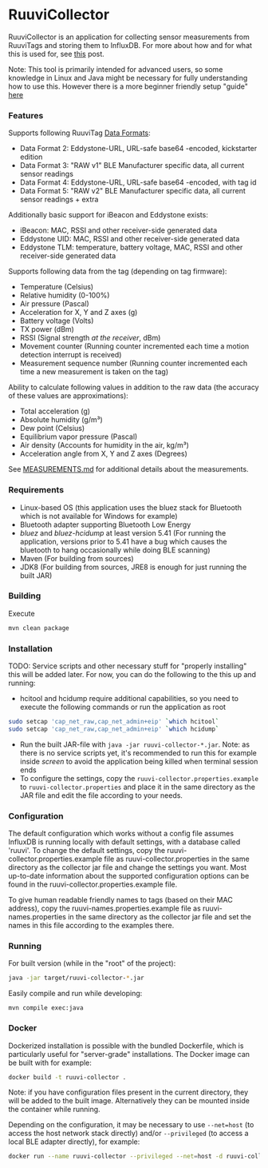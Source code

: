 # RuuviCollector

RuuviCollector is an application for collecting sensor measurements from RuuviTags and storing them to InfluxDB. For more about how and for what this is used for, see [this](https://f.ruuvi.com/t/collecting-ruuvitag-measurements-and-displaying-them-with-grafana/267) post.

Note: This tool is primarily intended for advanced users, so some knowledge in Linux and Java might be necessary for fully understanding how to use this. However there is a more beginner friendly setup "guide" [here](https://ruuvi.com/setting-up-raspberry-pi-as-a-ruuvi-gateway/)

### Features

Supports following RuuviTag [Data Formats](https://github.com/ruuvi/ruuvi-sensor-protocols):

 - Data Format 2: Eddystone-URL, URL-safe base64 -encoded, kickstarter edition
 - Data Format 3: "RAW v1" BLE Manufacturer specific data, all current sensor readings
 - Data Format 4: Eddystone-URL, URL-safe base64 -encoded, with tag id
 - Data Format 5: "RAW v2" BLE Manufacturer specific data, all current sensor readings + extra

Additionally basic support for iBeacon and Eddystone exists:

 - iBeacon: MAC, RSSI and other receiver-side generated data
 - Eddystone UID: MAC, RSSI and other receiver-side generated data
 - Eddystone TLM: temperature, battery voltage, MAC, RSSI and other receiver-side generated data

Supports following data from the tag (depending on tag firmware):

 - Temperature (Celsius)
 - Relative humidity (0-100%)
 - Air pressure (Pascal)
 - Acceleration for X, Y and Z axes (g)
 - Battery voltage (Volts)
 - TX power (dBm)
 - RSSI (Signal strength *at the receiver*, dBm)
 - Movement counter (Running counter incremented each time a motion detection interrupt is received)
 - Measurement sequence number (Running counter incremented each time a new measurement is taken on the tag)

Ability to calculate following values in addition to the raw data (the accuracy of these values are approximations):

 - Total acceleration (g)
 - Absolute humidity (g/m³)
 - Dew point (Celsius)
 - Equilibrium vapor pressure (Pascal)
 - Air density (Accounts for humidity in the air, kg/m³)
 - Acceleration angle from X, Y and Z axes (Degrees)

See [MEASUREMENTS.md](./MEASUREMENTS.md) for additional details about the measurements.

### Requirements

* Linux-based OS (this application uses the bluez stack for Bluetooth which is not available for Windows for example)
* Bluetooth adapter supporting Bluetooth Low Energy
* *bluez* and *bluez-hcidump* at least version 5.41 (For running the application, versions prior to 5.41 have a bug which causes the bluetooth to hang occasionally while doing BLE scanning)
* Maven (For building from sources)
* JDK8 (For building from sources, JRE8 is enough for just running the built JAR)

### Building

Execute 

```sh
mvn clean package
```

### Installation

TODO: Service scripts and other necessary stuff for "properly installing" this will be added later.
For now, you can do the following to the this up and running:

- hcitool and hcidump require additional capabilities, so you need to execute the following commands or run the application as root

```sh
sudo setcap 'cap_net_raw,cap_net_admin+eip' `which hcitool`
sudo setcap 'cap_net_raw,cap_net_admin+eip' `which hcidump`
```

- Run the built JAR-file with `java -jar ruuvi-collector-*.jar`. Note: as there is no service scripts yet, it's recommended to run this for example inside *screen* to avoid the application being killed when terminal session ends
- To configure the settings, copy the `ruuvi-collector.properties.example` to `ruuvi-collector.properties` and place it in the same directory as the JAR file and edit the file according to your needs.

### Configuration

The default configuration which works without a config file assumes InfluxDB is running locally with default settings, with a database called 'ruuvi'.
To change the default settings, copy the ruuvi-collector.properties.example file as ruuvi-collector.properties in the same directory as the collector jar file and change the settings you want.
Most up-to-date information about the supported configuration options can be found in the ruuvi-collector.properties.example file.

To give human readable friendly names to tags (based on their MAC address), copy the ruuvi-names.properties.example file as ruuvi-names.properties in the same directory as the collector jar file and set the names in this file according to the examples there.

### Running

For built version (while in the "root" of the project):

```sh
java -jar target/ruuvi-collector-*.jar
```

Easily compile and run while developing:

```
mvn compile exec:java
```

### Docker

Dockerized installation is possible with the bundled Dockerfile, which is particularly useful for "server-grade" installations. The Docker image can be built with for example:

```sh
docker build -t ruuvi-collector .
```

Note: if you have configuration files present in the current directory, they will be added to the built image. Alternatively they can be mounted inside the container while running.

Depending on the configuration, it may be necessary to use `--net=host` (to access the host network stack directly) and/or `--privileged` (to access a local BLE adapter directly), for example:

```sh
docker run --name ruuvi-collector --privileged --net=host -d ruuvi-collector
```
